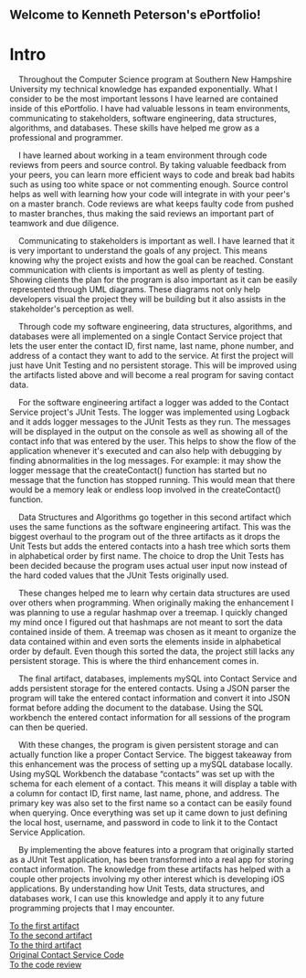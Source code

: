 ## Welcome to Kenneth Peterson's ePortfolio!

# Intro

&nbsp;&nbsp;&nbsp;&nbsp;Throughout the Computer Science program at Southern New Hampshire University my technical knowledge has expanded exponentially. What I consider to be the most important lessons I have learned are contained inside of this ePortfolio. I have had valuable lessons in team environments, communicating to stakeholders, software engineering, data structures, algorithms, and databases. These skills have helped me grow as a professional and programmer.

&nbsp;&nbsp;&nbsp;&nbsp;I have learned about working in a team environment through code reviews from peers and source control. By taking valuable feedback from your peers, you can learn more efficient ways to code and break bad habits such as using too white space or not commenting enough. Source control helps as well with learning how your code will integrate in with your peer's on a master branch. Code reviews are what keeps faulty code from pushed to master branches, thus making the said reviews an important part of teamwork and due diligence.

&nbsp;&nbsp;&nbsp;&nbsp;Communicating to stakeholders is important as well. I have learned that it is very important to understand the goals of any project. This means knowing why the project exists and how the goal can be reached. Constant communication with clients is important as well as plenty of testing. Showing clients the plan for the program is also important as it can be easily represented through UML diagrams. These diagrams not only help developers visual the project they will be building but it also assists in the stakeholder's perception as well.

&nbsp;&nbsp;&nbsp;&nbsp;Through code my software engineering, data structures, algorithms, and databases were all implemented on a single Contact Service project that lets the user enter the contact ID, first name, last name, phone number, and address of a contact they want to add to the service. At first the project will just have Unit Testing and no persistent storage. This will be improved using the artifacts listed above and will become a real program for saving contact data.

&nbsp;&nbsp;&nbsp;&nbsp;For the software engineering artifact a logger was added to the Contact Service project's JUnit Tests. The logger was implemented using Logback and it adds logger messages to the JUnit Tests as they run. The messages will be displayed in the output on the console as well as showing all of the contact info that was entered by the user. This helps to show the flow of the application whenever it's executed and can also help with debugging by finding abnormalities in the log messages. For example: it may show the logger message that the createContact() function has started but no message that the function has stopped running. This would mean that there would be a memory leak or endless loop involved in the createContact() function.

&nbsp;&nbsp;&nbsp;&nbsp;Data Structures and Algorithms go together in this second artifact which uses the same functions as the software engineering artifact. This was the biggest overhaul to the program out of the three artifacts as it drops the Unit Tests but adds the entered contacts into a hash tree which sorts them in alphabetical order by first name. The choice to drop the Unit Tests has been decided because the program uses actual user input now instead of the hard coded values that the JUnit Tests originally used.

&nbsp;&nbsp;&nbsp;&nbsp;These changes helped me to learn why certain data structures are used over others when programming. When originally making the enhancement I was planning to use a regular hashmap over a treemap. I quickly changed my mind once I figured out that hashmaps are not meant to sort the data contained inside of them. A treemap was chosen as it meant to organize the data contained within and even sorts the elements inside in alphabetical order by default. Even though this sorted the data, the project still lacks any persistent storage. This is where the third enhancement comes in.

&nbsp;&nbsp;&nbsp;&nbsp;The final artifact, databases, implements mySQL into Contact Service and adds persistent storage for the entered contacts. Using a JSON parser the program will take the entered contact information and convert it into JSON format before adding the document to the database. Using the SQL workbench the entered contact information for all sessions of the program can then be queried.

&nbsp;&nbsp;&nbsp;&nbsp;With these changes, the program is given persistent storage and can actually function like a proper Contact Service. The biggest takeaway from this enhancement was the process of setting up a mySQL database locally. Using mySQL Workbench the database “contacts” was set up with the schema for each element of a contact. This means it will display a table with a column for contact ID, first name, last name, phone, and address. The primary key was also set to the first name so a contact can be easily found when querying. Once everything was set up it came down to just defining the local host, username, and password in code to link it to the Contact Service Application.

&nbsp;&nbsp;&nbsp;&nbsp;By implementing the above features into a program that originally started as a JUnit Test application, has been transformed into a real app for storing contact information. The knowledge from these artifacts has helped with a couple other projects involving my other interest which is developing iOS applications. By understanding how Unit Tests, data structures, and databases work, I can use this knowledge and apply it to any future programming projects that I may encounter.
 

[To the first artifact](SOFTWAREENGINEERINGARTIFACT.md)  
[To the second artifact](DATASTRUCTUREARTIFACT.md)    
[To the third artifact](DATABASEARTIFACT.md)   
[Original Contact Service Code](https://github.com/kennethpeterson1/kennethpeterson1.github.io/tree/main/ContactService%5BOriginal%5D)  
[To the code review](CODEREVIEW.md)  



